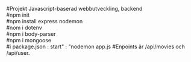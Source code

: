 #Projekt Javascript-baserad webbutveckling, backend\
#npm init\
#npm install express nodemon\
#nom i dotenv\
#npm i body-parser\
#npm i mongoose\
#i package.json : start" : "nodemon app.js
#Enpoints är /api/movies och /api/user.
